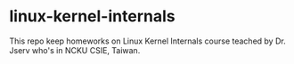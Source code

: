 # linux-kernel-internals
This repo keep homeworks on Linux Kernel Internals course teached by Dr. Jserv who's in NCKU CSIE, Taiwan. 
